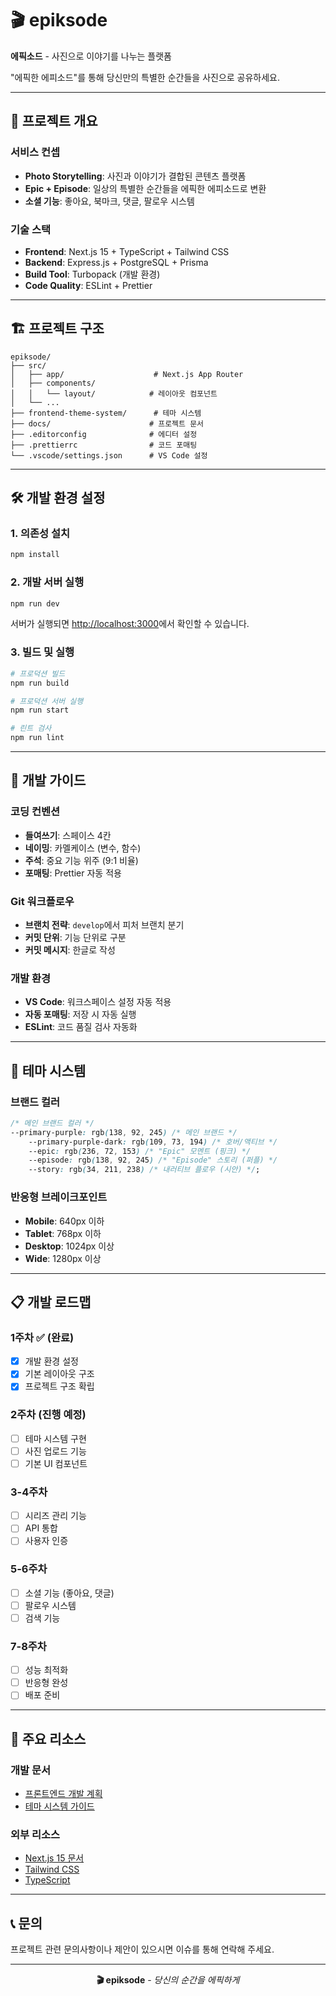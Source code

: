 # 🎬 epiksode

**에픽소드** - 사진으로 이야기를 나누는 플랫폼

"에픽한 에피소드"를 통해 당신만의 특별한 순간들을 사진으로 공유하세요.

---

## 🚀 프로젝트 개요

### 서비스 컨셉

- **Photo Storytelling**: 사진과 이야기가 결합된 콘텐츠 플랫폼
- **Epic + Episode**: 일상의 특별한 순간들을 에픽한 에피소드로 변환
- **소셜 기능**: 좋아요, 북마크, 댓글, 팔로우 시스템

### 기술 스택

- **Frontend**: Next.js 15 + TypeScript + Tailwind CSS
- **Backend**: Express.js + PostgreSQL + Prisma
- **Build Tool**: Turbopack (개발 환경)
- **Code Quality**: ESLint + Prettier

---

## 🏗️ 프로젝트 구조

```
epiksode/
├── src/
│   ├── app/                    # Next.js App Router
│   ├── components/
│   │   └── layout/            # 레이아웃 컴포넌트
│   └── ...
├── frontend-theme-system/      # 테마 시스템
├── docs/                      # 프로젝트 문서
├── .editorconfig              # 에디터 설정
├── .prettierrc                # 코드 포매팅
└── .vscode/settings.json      # VS Code 설정
```

---

## 🛠️ 개발 환경 설정

### 1. 의존성 설치

```bash
npm install
```

### 2. 개발 서버 실행

```bash
npm run dev
```

서버가 실행되면 [http://localhost:3000](http://localhost:3000)에서 확인할 수 있습니다.

### 3. 빌드 및 실행

```bash
# 프로덕션 빌드
npm run build

# 프로덕션 서버 실행
npm run start

# 린트 검사
npm run lint
```

---

## 📐 개발 가이드

### 코딩 컨벤션

- **들여쓰기**: 스페이스 4칸
- **네이밍**: 카멜케이스 (변수, 함수)
- **주석**: 중요 기능 위주 (9:1 비율)
- **포매팅**: Prettier 자동 적용

### Git 워크플로우

- **브랜치 전략**: `develop`에서 피처 브랜치 분기
- **커밋 단위**: 기능 단위로 구분
- **커밋 메시지**: 한글로 작성

### 개발 환경

- **VS Code**: 워크스페이스 설정 자동 적용
- **자동 포매팅**: 저장 시 자동 실행
- **ESLint**: 코드 품질 검사 자동화

---

## 🎨 테마 시스템

### 브랜드 컬러

```css
/* 메인 브랜드 컬러 */
--primary-purple: rgb(138, 92, 245) /* 메인 브랜드 */
    --primary-purple-dark: rgb(109, 73, 194) /* 호버/액티브 */
    --epic: rgb(236, 72, 153) /* "Epic" 모멘트 (핑크) */
    --episode: rgb(138, 92, 245) /* "Episode" 스토리 (퍼플) */
    --story: rgb(34, 211, 238) /* 내러티브 플로우 (시안) */;
```

### 반응형 브레이크포인트

- **Mobile**: 640px 이하
- **Tablet**: 768px 이하
- **Desktop**: 1024px 이상
- **Wide**: 1280px 이상

---

## 📋 개발 로드맵

### 1주차 ✅ (완료)

- [x] 개발 환경 설정
- [x] 기본 레이아웃 구조
- [x] 프로젝트 구조 확립

### 2주차 (진행 예정)

- [ ] 테마 시스템 구현
- [ ] 사진 업로드 기능
- [ ] 기본 UI 컴포넌트

### 3-4주차

- [ ] 시리즈 관리 기능
- [ ] API 통합
- [ ] 사용자 인증

### 5-6주차

- [ ] 소셜 기능 (좋아요, 댓글)
- [ ] 팔로우 시스템
- [ ] 검색 기능

### 7-8주차

- [ ] 성능 최적화
- [ ] 반응형 완성
- [ ] 배포 준비

---

## 🔗 주요 리소스

### 개발 문서

- [프론트엔드 개발 계획](docs/FRONTEND_DEVELOPMENT_PLAN.md)
- [테마 시스템 가이드](frontend-theme-system/)

### 외부 리소스

- [Next.js 15 문서](https://nextjs.org/docs)
- [Tailwind CSS](https://tailwindcss.com/docs)
- [TypeScript](https://www.typescriptlang.org/docs)

---

## 📞 문의

프로젝트 관련 문의사항이나 제안이 있으시면 이슈를 통해 연락해 주세요.

---

<div align="center">

**🎬 epiksode** - _당신의 순간을 에픽하게_

</div>
